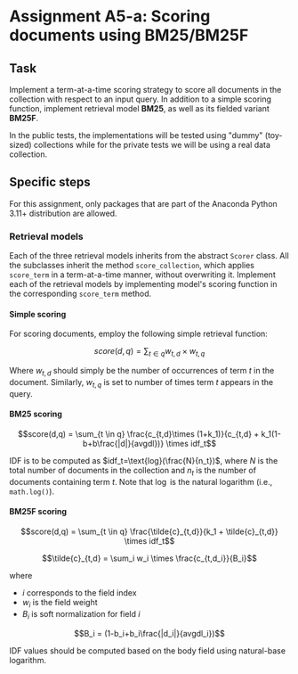 # Assignment A5-a: Scoring documents using BM25/BM25F

## Task

Implement a term-at-a-time scoring strategy to score all documents in the collection with respect to an input query. In addition to a simple scoring function, implement retrieval model **BM25**, as well as its fielded variant **BM25F**.

In the public tests, the implementations will be tested using "dummy" (toy-sized) collections while for the private tests we will be using a real data collection.

## Specific steps

For this assignment, only packages that are part of the Anaconda Python 3.11+ distribution are allowed.

### Retrieval models

Each of the three retrieval models inherits from the abstract `Scorer` class. All the subclasses inherit the method `score_collection`, which applies `score_term` in a term-at-a-time manner, without overwriting it. Implement each of the retrieval models by implementing model's scoring function in the corresponding `score_term` method.

#### Simple scoring

For scoring documents, employ the following simple retrieval function:

$$score(d,q) = \sum_{t \in q} w_{t,d} \times w_{t,q}$$

Where $w_{t,d}$ should simply be the number of occurrences of term $t$ in the document. Similarly, $w_{t,q}$ is set to number of times term $t$ appears in the query.

#### BM25 scoring

$$score(d,q) = \sum_{t \in q} \frac{c_{t,d}\times (1+k_1)}{c_{t,d} + k_1(1-b+b\frac{|d|}{avgdl})} \times idf_t$$

IDF is to be computed as $idf_t=\text{log}(\frac{N}{n_t})$, where $N$ is the total number of documents in the collection and $n_t$ is the number of documents containing term $t$. Note that $\log$ is the natural logarithm (i.e., `math.log()`).

#### BM25F scoring

$$score(d,q) = \sum_{t \in q} \frac{\tilde{c}_{t,d}}{k_1 + \tilde{c}_{t,d}} \times idf_t$$

$$\tilde{c}_{t,d} = \sum_i w_i \times \frac{c_{t,d_i}}{B_i}$$

where

  * $i$ corresponds to the field index
  * $w_i$ is the field weight
  * $B_i$ is soft normalization for field $i$
  
$$B_i = (1-b_i+b_i\frac{|d_i|}{avgdl_i})$$

IDF values should be computed based on the body field using natural-base logarithm.
